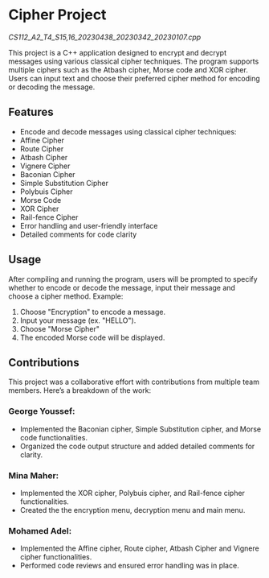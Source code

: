 # **Cipher Project**
*CS112_A2_T4_S15,16_20230438_20230342_20230107.cpp*

This project is a C++ application designed to encrypt and decrypt messages using various classical cipher techniques. The program supports multiple ciphers such as the Atbash cipher, Morse code and XOR cipher. Users can input text and choose their preferred cipher method for encoding or decoding the message.

## **Features**
- Encode and decode messages using classical cipher techniques:
 - Affine Cipher
 - Route Cipher
 - Atbash Cipher
 - Vignere Cipher
 - Baconian Cipher
 - Simple Substitution Cipher
 - Polybuis Cipher
 - Morse Code
 - XOR Cipher
 - Rail-fence Cipher
- Error handling and user-friendly interface
- Detailed comments for code clarity

## **Usage**
After compiling and running the program, users will be prompted to specify whether to encode or decode the message, input their message and choose a cipher method.
Example:
1. Choose "Encryption" to encode a message.
2. Input your message (ex. "HELLO").
3. Choose "Morse Cipher" 
4. The encoded Morse code will be displayed.

## **Contributions**
This project was a collaborative effort with contributions from multiple team members. Here’s a breakdown of the work:

### George Youssef:
- Implemented the Baconian cipher, Simple Substitution cipher, and Morse code functionalities.
- Organized the code output structure and added detailed comments for clarity.

### Mina Maher: 
- Implemented the XOR cipher, Polybuis cipher, and Rail-fence cipher functionalities.
- Created the the encryption menu, decryption menu and main menu.

### Mohamed Adel: 
- Implemented the Affine cipher, Route cipher, Atbash Cipher and Vignere cipher functionalities.
- Performed code reviews and ensured error handling was in place.

